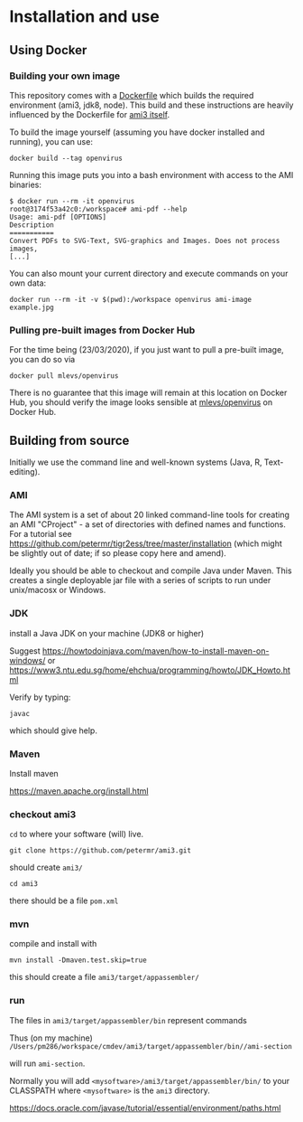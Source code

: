 # Installation and use

## Using Docker

### Building your own image

This repository comes with a [Dockerfile](https://github.com/petermr/openVirus/blob/master/Dockerfile) which builds the required environment (ami3, jdk8, node). This build and these instructions are heavily influenced by the Dockerfile for [ami3 itself](https://github.com/petermr/ami3/master/Dockerfile).

To build the image yourself (assuming you have docker installed and running), you can use:

```shell
docker build --tag openvirus
```

Running this image puts you into a bash environment with access to the AMI binaries:

```shell
$ docker run --rm -it openvirus
root@3174f53a42c0:/workspace# ami-pdf --help
Usage: ami-pdf [OPTIONS]
Description
===========
Convert PDFs to SVG-Text, SVG-graphics and Images. Does not process images,
[...]
```

You can also mount your current directory and execute commands on your own data:

```shell
docker run --rm -it -v $(pwd):/workspace openvirus ami-image example.jpg
```

### Pulling pre-built images from Docker Hub

For the time being (23/03/2020), if you just want to pull a pre-built image, you can do so via

```shell
docker pull mlevs/openvirus
```

There is no guarantee that this image will remain at this location on Docker Hub, you should verify the image looks sensible at [mlevs/openvirus](https://hub.docker.com/repository/docker/mlevs/openvirus/) on Docker Hub.


## Building from source

Initially we use the command line and well-known systems (Java, R, Text-editing).

### AMI
The AMI system is a set of about 20 linked command-line tools for creating an AMI "CProject" - a set of directories with defined  names
and functions. For a tutorial see https://github.com/petermr/tigr2ess/tree/master/installation (which might be slightly out of date;
if so please copy here and amend).

Ideally you should be able to checkout and compile Java under Maven. This creates a single deployable jar file with a series of scripts
to run under unix/macosx or Windows.

### JDK
install a Java JDK on your machine (JDK8 or higher)

Suggest
https://howtodoinjava.com/maven/how-to-install-maven-on-windows/
or
https://www3.ntu.edu.sg/home/ehchua/programming/howto/JDK_Howto.html

Verify by typing:
```
javac
```
which should give help.

### Maven
Install maven

https://maven.apache.org/install.html

### checkout ami3

`cd` to where your software (will) live.
```
git clone https://github.com/petermr/ami3.git
```
should create `ami3/`
```
cd ami3
```
there should be a file `pom.xml`

### mvn
compile and install with
```
mvn install -Dmaven.test.skip=true
```
this should create a file
`ami3/target/appassembler/`

### run
The files in
`ami3/target/appassembler/bin` represent commands

Thus (on my machine)
`/Users/pm286/workspace/cmdev/ami3/target/appassembler/bin//ami-section`

will run `ami-section`.

Normally you will add
`<mysoftware>/ami3/target/appassembler/bin/`
to your CLASSPATH where `<mysoftware>` is the `ami3` directory.

https://docs.oracle.com/javase/tutorial/essential/environment/paths.html
